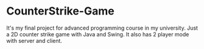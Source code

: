 # CounterStrike-Game
It's my final project for advanced programming course in my university.
Just a 2D counter strike game with Java and Swing. It also has 2 player mode with server and client.

